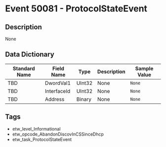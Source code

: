# Event 50081 - ProtocolStateEvent

## Description
None

## Data Dictionary
|Standard Name|Field Name|Type|Description|Sample Value|
|---|---|---|---|---|
|TBD|DwordVal1|UInt32|None|`None`|
|TBD|InterfaceId|UInt32|None|`None`|
|TBD|Address|Binary|None|`None`|

## Tags
* etw_level_Informational
* etw_opcode_AbandonDiscovInCSSinceDhcp
* etw_task_ProtocolStateEvent